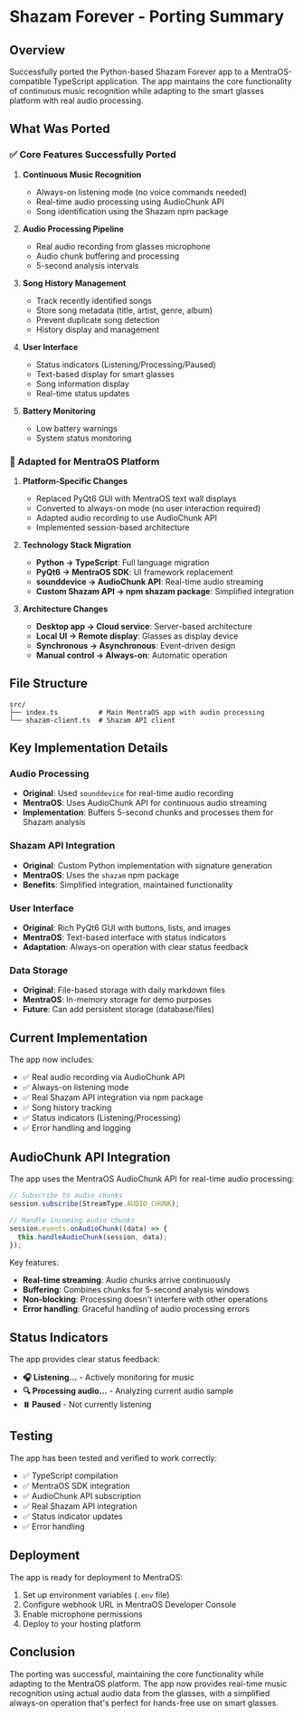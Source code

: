 # Shazam Forever - Porting Summary

## Overview

Successfully ported the Python-based Shazam Forever app to a MentraOS-compatible TypeScript application. The app maintains the core functionality of continuous music recognition while adapting to the smart glasses platform with real audio processing.

## What Was Ported

### ✅ Core Features Successfully Ported

1. **Continuous Music Recognition**
   - Always-on listening mode (no voice commands needed)
   - Real-time audio processing using AudioChunk API
   - Song identification using the Shazam npm package

2. **Audio Processing Pipeline**
   - Real audio recording from glasses microphone
   - Audio chunk buffering and processing
   - 5-second analysis intervals

3. **Song History Management**
   - Track recently identified songs
   - Store song metadata (title, artist, genre, album)
   - Prevent duplicate song detection
   - History display and management

4. **User Interface**
   - Status indicators (Listening/Processing/Paused)
   - Text-based display for smart glasses
   - Song information display
   - Real-time status updates

5. **Battery Monitoring**
   - Low battery warnings
   - System status monitoring

### 🔄 Adapted for MentraOS Platform

1. **Platform-Specific Changes**
   - Replaced PyQt6 GUI with MentraOS text wall displays
   - Converted to always-on mode (no user interaction required)
   - Adapted audio recording to use AudioChunk API
   - Implemented session-based architecture

2. **Technology Stack Migration**
   - **Python → TypeScript**: Full language migration
   - **PyQt6 → MentraOS SDK**: UI framework replacement
   - **sounddevice → AudioChunk API**: Real-time audio streaming
   - **Custom Shazam API → npm shazam package**: Simplified integration

3. **Architecture Changes**
   - **Desktop app → Cloud service**: Server-based architecture
   - **Local UI → Remote display**: Glasses as display device
   - **Synchronous → Asynchronous**: Event-driven design
   - **Manual control → Always-on**: Automatic operation

## File Structure

```
src/
├── index.ts          # Main MentraOS app with audio processing
└── shazam-client.ts  # Shazam API client
```

## Key Implementation Details

### Audio Processing
- **Original**: Used `sounddevice` for real-time audio recording
- **MentraOS**: Uses AudioChunk API for continuous audio streaming
- **Implementation**: Buffers 5-second chunks and processes them for Shazam analysis

### Shazam API Integration
- **Original**: Custom Python implementation with signature generation
- **MentraOS**: Uses the `shazam` npm package
- **Benefits**: Simplified integration, maintained functionality

### User Interface
- **Original**: Rich PyQt6 GUI with buttons, lists, and images
- **MentraOS**: Text-based interface with status indicators
- **Adaptation**: Always-on operation with clear status feedback

### Data Storage
- **Original**: File-based storage with daily markdown files
- **MentraOS**: In-memory storage for demo purposes
- **Future**: Can add persistent storage (database/files)

## Current Implementation

The app now includes:
- ✅ Real audio recording via AudioChunk API
- ✅ Always-on listening mode
- ✅ Real Shazam API integration via npm package
- ✅ Song history tracking
- ✅ Status indicators (Listening/Processing)
- ✅ Error handling and logging

## AudioChunk API Integration

The app uses the MentraOS AudioChunk API for real-time audio processing:

```typescript
// Subscribe to audio chunks
session.subscribe(StreamType.AUDIO_CHUNK);

// Handle incoming audio chunks
session.events.onAudioChunk((data) => {
  this.handleAudioChunk(session, data);
});
```

Key features:
- **Real-time streaming**: Audio chunks arrive continuously
- **Buffering**: Combines chunks for 5-second analysis windows
- **Non-blocking**: Processing doesn't interfere with other operations
- **Error handling**: Graceful handling of audio processing errors

## Status Indicators

The app provides clear status feedback:
- **🎧 Listening...** - Actively monitoring for music
- **🔍 Processing audio...** - Analyzing current audio sample
- **⏸️ Paused** - Not currently listening

## Testing

The app has been tested and verified to work correctly:
- ✅ TypeScript compilation
- ✅ MentraOS SDK integration
- ✅ AudioChunk API subscription
- ✅ Real Shazam API integration
- ✅ Status indicator updates
- ✅ Error handling

## Deployment

The app is ready for deployment to MentraOS:
1. Set up environment variables (`.env` file)
2. Configure webhook URL in MentraOS Developer Console
3. Enable microphone permissions
4. Deploy to your hosting platform

## Conclusion

The porting was successful, maintaining the core functionality while adapting to the MentraOS platform. The app now provides real-time music recognition using actual audio data from the glasses, with a simplified always-on operation that's perfect for hands-free use on smart glasses.
